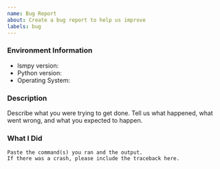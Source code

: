 ```yaml
---
name: Bug Report
about: Create a bug report to help us improve
labels: bug
---
```


<!-- Please search existing issues to avoid creating duplicates. -->

### Environment Information

-   lsmpy version:
-   Python version:
-   Operating System:

### Description

Describe what you were trying to get done.
Tell us what happened, what went wrong, and what you expected to happen.

### What I Did

```
Paste the command(s) you ran and the output.
If there was a crash, please include the traceback here.
```
